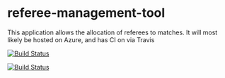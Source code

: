 # referee-management-tool

This application allows the allocation of referees to matches. It will most likely be hosted on Azure, and has CI on via Travis

[![Build Status](https://dev.azure.com/raresmateizer/referee-management-tool/_apis/build/status/2?branchName=master)](https://dev.azure.com/raresmateizer/referee-management-tool/_build/latest?definitionId=2&branchName=master)

[![Build Status](https://travis-ci.org/rares985/referee-management-tool.svg?branch=develop)](https://travis-ci.org/rares985/referee-management-tool)
